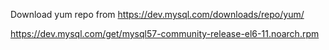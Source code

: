 Download yum repo from https://dev.mysql.com/downloads/repo/yum/


https://dev.mysql.com/get/mysql57-community-release-el6-11.noarch.rpm
